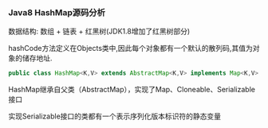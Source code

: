 ### Java8 HashMap源码分析

数据结构: 数组 + 链表 + 红黑树(JDK1.8增加了红黑树部分)

hashCode方法定义在Objects类中,因此每个对象都有一个默认的散列码,其值为对象的储存地址.

```Java
public class HashMap<K,V> extends AbstractMap<K,V> implements Map<K,V>, Cloneable, Serializable
```
HashMap继承自父类（AbstractMap），实现了Map、Cloneable、Serializable接口

实现Serializable接口的类都有一个表示序列化版本标识符的静态变量